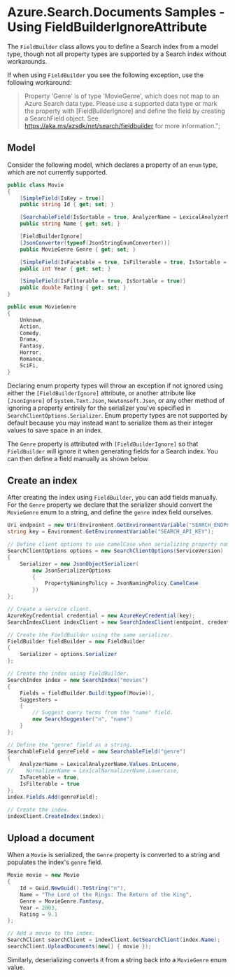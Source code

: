 # Azure.Search.Documents Samples - Using FieldBuilderIgnoreAttribute

The `FieldBuilder` class allows you to define a Search index from a model type,
though not all property types are supported by a Search index without workarounds.

If when using `FieldBuilder` you see the following exception, use the following workaround:

> Property 'Genre' is of type 'MovieGenre', which does not map to an
> Azure Search data type. Please use a supported data type or mark the property with \[FieldBuilderIgnore\]
> and define the field by creating a SearchField object. See https://aka.ms/azsdk/net/search/fieldbuilder for more information.";

## Model

Consider the following model, which declares a property of an `enum` type,
which are not currently supported.

```C# Snippet:Azure_Search_Tests_Sample2_FieldBuilderIgnore_Types
public class Movie
{
    [SimpleField(IsKey = true)]
    public string Id { get; set; }

    [SearchableField(IsSortable = true, AnalyzerName = LexicalAnalyzerName.Values.EnLucene)]
    public string Name { get; set; }

    [FieldBuilderIgnore]
    [JsonConverter(typeof(JsonStringEnumConverter))]
    public MovieGenre Genre { get; set; }

    [SimpleField(IsFacetable = true, IsFilterable = true, IsSortable = true)]
    public int Year { get; set; }

    [SimpleField(IsFilterable = true, IsSortable = true)]
    public double Rating { get; set; }
}

public enum MovieGenre
{
    Unknown,
    Action,
    Comedy,
    Drama,
    Fantasy,
    Horror,
    Romance,
    SciFi,
}
```

Declaring enum property types will throw an exception if not ignored using either the
`[FieldBuilderIgnore]` attribute, or another attribute like `[JsonIgnore]` of
`System.Text.Json`, `Newtonsoft.Json`, or any other method of ignoring a property entirely
for the serializer you've specified in `SearchClientOptions.Serializer`. Enum property types
are not supported by default because you may instead want to serialize them as their
integer values to save space in an index.

The `Genre` property is attributed with `[FieldBuilderIgnore]` so that `FieldBuilder` will ignore it
when generating fields for a Search index. You can then define a field manually as shown below.

## Create an index

After creating the index using `FieldBuilder`, you can add fields manually.
For the `Genre` property we declare that the serializer should convert the `MovieGenre` enum
to a string, and define the `genre` index field ourselves.

```C# Snippet:Azure_Search_Tests_Sample2_FieldBuilderIgnore_CreateIndex
Uri endpoint = new Uri(Environment.GetEnvironmentVariable("SEARCH_ENDPOINT"));
string key = Environment.GetEnvironmentVariable("SEARCH_API_KEY");

// Define client options to use camelCase when serializing property names.
SearchClientOptions options = new SearchClientOptions(ServiceVersion)
{
    Serializer = new JsonObjectSerializer(
        new JsonSerializerOptions
        {
            PropertyNamingPolicy = JsonNamingPolicy.CamelCase
        })
};

// Create a service client.
AzureKeyCredential credential = new AzureKeyCredential(key);
SearchIndexClient indexClient = new SearchIndexClient(endpoint, credential, options);

// Create the FieldBuilder using the same serializer.
FieldBuilder fieldBuilder = new FieldBuilder
{
    Serializer = options.Serializer
};

// Create the index using FieldBuilder.
SearchIndex index = new SearchIndex("movies")
{
    Fields = fieldBuilder.Build(typeof(Movie)),
    Suggesters =
    {
        // Suggest query terms from the "name" field.
        new SearchSuggester("n", "name")
    }
};

// Define the "genre" field as a string.
SearchableField genreField = new SearchableField("genre")
{
    AnalyzerName = LexicalAnalyzerName.Values.EnLucene,
//    NormalizerName = LexicalNormalizerName.Lowercase,
    IsFacetable = true,
    IsFilterable = true
};
index.Fields.Add(genreField);

// Create the index.
indexClient.CreateIndex(index);
```

## Upload a document

When a `Movie` is serialized, the `Genre` property is converted to a string and
populates the index's `genre` field.

```C# Snippet:Azure_Search_Tests_Sample2_FieldBuilderIgnore_UploadDocument
Movie movie = new Movie
{
    Id = Guid.NewGuid().ToString("n"),
    Name = "The Lord of the Rings: The Return of the King",
    Genre = MovieGenre.Fantasy,
    Year = 2003,
    Rating = 9.1
};

// Add a movie to the index.
SearchClient searchClient = indexClient.GetSearchClient(index.Name);
searchClient.UploadDocuments(new[] { movie });
```

Similarly, deserializing converts it from a string back into a `MovieGenre` enum value.
